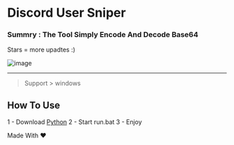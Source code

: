 # Discord User Sniper
### Summry : The Tool Simply Encode And Decode Base64
Stars = more upadtes :) 

![image](https://github.com/xst4/Base64-Encode-decode-UTF-8/assets/167684811/b8122947-7585-441b-a105-8db4129e0acf)

---------------------------------------

> Support >
windows


## How To Use

1 - Download [Python](https://www.python.org/downloads/windows/ "Python")
2 - Start run.bat 
3 - Enjoy



Made With ❤
